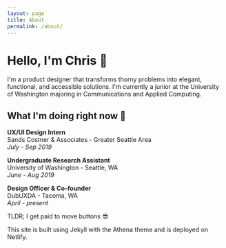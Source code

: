 ```yaml
---
layout: page
title: About
permalink: /about/
---
```


# Hello, I'm Chris 👋

I'm a product designer that transforms thorny problems into elegant, functional, and accessible solutions. I'm currently a junior at the University of Washington majoring in Communications and Applied Computing.

## What I'm doing right now 🧐
**UX/UI Design Intern**  
Sands Costner & Associates - Greater Seattle Area  
_July - Sep 2019_  

**Undergraduate Research Assistant**  
University of Washington - Seattle, WA  
_June - Aug 2019_  

**Design Officer & Co-founder**  
DubUXDA - Tacoma, WA  
_April - present_  

TLDR; I get paid to move buttons 😎

This site is built using Jekyll with the Athena theme and is deployed on Netlify.
